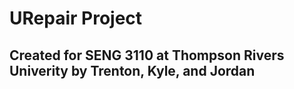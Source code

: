 # URepair Project
## Created for SENG 3110 at Thompson Rivers Univerity by Trenton, Kyle, and Jordan

